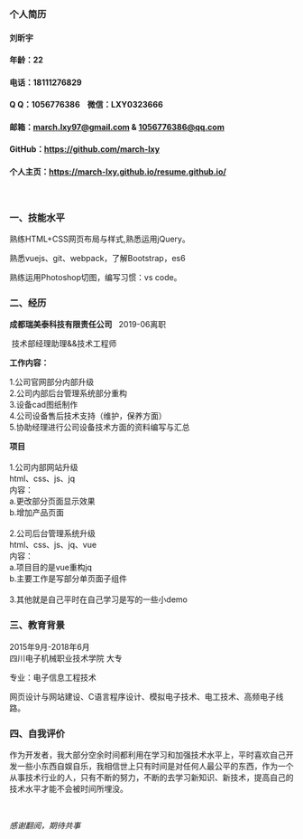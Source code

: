 ### 个人简历

#### 刘昕宇
#### 年龄：22 
#### 电话：18111276829
#### Q Q：1056776386    &nbsp; &nbsp;微信：LXY0323666
#### 邮箱：march.lxy97@gmail.com & 1056776386@qq.com
#### GitHub：https://github.com/march-lxy
#### 个人主页：https://march-lxy.github.io/resume.github.io/
<br>

### 一、技能水平

熟练HTML+CSS网页布局与样式,熟悉运用jQuery。

熟悉vuejs、git、webpack，了解Bootstrap，es6

熟练运用Photoshop切图，编写习惯：vs code。

### 二、经历

**成都瑞美泰科技有限责任公司**  &nbsp;&nbsp;2019-06离职

&nbsp;技术部经理助理&&技术工程师

**工作内容：**

1.公司官网部分内部升级<br>
2.公司内部后台管理系统部分重构<br>
3.设备cad图纸制作<br>
4.公司设备售后技术支持（维护，保养方面）<br> 
5.协助经理进行公司设备技术方面的资料编写与汇总<br> 

**项目**
<br><br>
1.公司内部网站升级<br>
    html、css、js、jq <br>
内容：<br>
a.更改部分页面显示效果<br>
b.增加产品页面
<br><br>
2.公司后台管理系统升级<br>
    html、css、js、jq、vue <br>
内容：<br>
a.项目目的是vue重构jq<br>
b.主要工作是写部分单页面子组件
<br><br>
3.其他就是自己平时在自己学习是写的一些小demo<br>



### 三、教育背景

2015年9月-2018年6月   
四川电子机械职业技术学院   大专

专业：电子信息工程技术

网页设计与网站建设、C语言程序设计、模拟电子技术、电工技术、高频电子线路。


### 四、自我评价

作为开发者，我大部分空余时间都利用在学习和加强技术水平上，平时喜欢自己开发一些小东西自娱自乐，我相信世上只有时间是对任何人最公平的东西，作为一个从事技术行业的人，只有不断的努力，不断的去学习新知识、新技术，提高自己的技术水平才能不会被时间所埋没。

<br>

 *感谢翻阅，期待共事*
